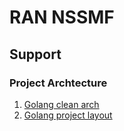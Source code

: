 # RAN NSSMF

## Support
### Project Archtecture
1. [Golang clean arch](https://github.com/bxcodec/go-clean-arch)
2. [Golang project layout](https://github.com/golang-standards/project-layout)

